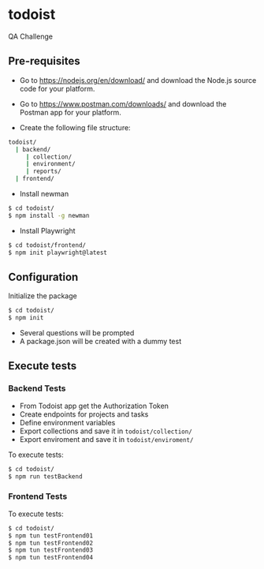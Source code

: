 # todoist
QA Challenge

## Pre-requisites

- Go to https://nodejs.org/en/download/ and download the Node.js source code for your platform.

- Go to https://www.postman.com/downloads/ and download the Postman app for your platform.

- Create the following file structure:

```bash
todoist/
  | backend/
     | collection/
     | environment/
     | reports/
  | frontend/
```

- Install newman
```bash
$ cd todoist/
$ npm install -g newman
```

- Install Playwright
```bash
$ cd todoist/frontend/
$ npm init playwright@latest
```

## Configuration

Initialize the package
```bash
$ cd todoist/
$ npm init
```
- Several questions will be prompted
- A package.json will be created with a dummy test

## Execute tests

### Backend Tests

- From Todoist app get the Authorization Token
- Create endpoints for projects and tasks
- Define environment variables
- Export collections and save it in ```todoist/collection/```
- Export enviroment and save it in ```todoist/enviroment/```

To execute tests:
```bash
$ cd todoist/
$ npm run testBackend
```

### Frontend Tests

To execute tests:
```bash
$ cd todoist/
$ npm tun testFrontend01
$ npm tun testFrontend02
$ npm tun testFrontend03
$ npm tun testFrontend04
```
